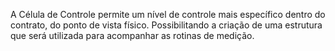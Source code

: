 A Célula de Controle permite um nível de controle mais específico dentro do contrato, do ponto de vista físico. Possibilitando a criação de uma estrutura que será utilizada para acompanhar as rotinas de medição.